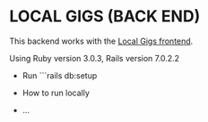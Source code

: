 # LOCAL GIGS (BACK END)

This backend works with the [Local Gigs frontend](https://github.com/gregorybwest/local-gigs-frontend).

Using Ruby version 3.0.3, Rails version 7.0.2.2

- Run ```rails db:setup

- How to run locally

- ...
